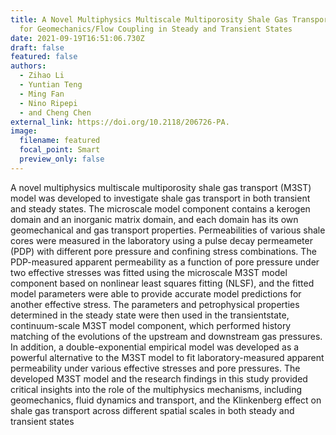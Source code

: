 ```yaml
---
title: A Novel Multiphysics Multiscale Multiporosity Shale Gas Transport Model
  for Geomechanics/Flow Coupling in Steady and Transient States
date: 2021-09-19T16:51:06.730Z
draft: false
featured: false
authors:
  - Zihao Li
  - Yuntian Teng
  - Ming Fan
  - Nino Ripepi
  - and Cheng Chen
external_link: https://doi.org/10.2118/206726-PA.
image:
  filename: featured
  focal_point: Smart
  preview_only: false
---
```

A novel multiphysics multiscale multiporosity shale gas transport (M3ST) model was developed to investigate shale gas transport in both transient and steady states. The microscale model component contains a kerogen domain and an inorganic matrix domain, and each domain has its own geomechanical and gas transport properties. Permeabilities of various shale cores were measured in the laboratory using a pulse decay permeameter (PDP) with different pore pressure and confining stress combinations. The PDP-measured apparent permeability as a function of pore pressure under two effective stresses was fitted using the microscale M3ST model component based on nonlinear least squares fitting (NLSF), and the fitted model parameters were able to provide accurate model predictions for another effective stress. The parameters and petrophysical properties determined in the steady state were then used in the transientstate, continuum-scale M3ST model component, which performed history matching of the evolutions of the upstream and downstream gas pressures. In addition, a double-exponential empirical model was developed as a powerful alternative to the M3ST model to fit laboratory-measured apparent permeability under various effective stresses and pore pressures. The developed M3ST model and the research findings in this study provided critical insights into the role of the multiphysics mechanisms, including geomechanics, fluid dynamics and transport, and the Klinkenberg effect on shale gas transport across different spatial scales in both steady and transient states

<!--EndFragment-->